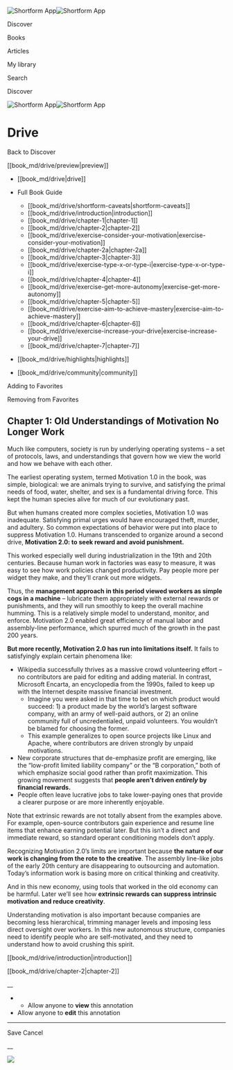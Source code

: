 ![Shortform App](/img/logo.36a2399e.svg)![Shortform App](/img/logo-dark.70c1b072.svg)

Discover

Books

Articles

My library

Search

Discover

![Shortform App](/img/logo.36a2399e.svg)![Shortform App](/img/logo-dark.70c1b072.svg)

# Drive

Back to Discover

[[book_md/drive/preview|preview]]

  * [[book_md/drive|drive]]
  * Full Book Guide

    * [[book_md/drive/shortform-caveats|shortform-caveats]]
    * [[book_md/drive/introduction|introduction]]
    * [[book_md/drive/chapter-1|chapter-1]]
    * [[book_md/drive/chapter-2|chapter-2]]
    * [[book_md/drive/exercise-consider-your-motivation|exercise-consider-your-motivation]]
    * [[book_md/drive/chapter-2a|chapter-2a]]
    * [[book_md/drive/chapter-3|chapter-3]]
    * [[book_md/drive/exercise-type-x-or-type-i|exercise-type-x-or-type-i]]
    * [[book_md/drive/chapter-4|chapter-4]]
    * [[book_md/drive/exercise-get-more-autonomy|exercise-get-more-autonomy]]
    * [[book_md/drive/chapter-5|chapter-5]]
    * [[book_md/drive/exercise-aim-to-achieve-mastery|exercise-aim-to-achieve-mastery]]
    * [[book_md/drive/chapter-6|chapter-6]]
    * [[book_md/drive/exercise-increase-your-drive|exercise-increase-your-drive]]
    * [[book_md/drive/chapter-7|chapter-7]]
  * [[book_md/drive/highlights|highlights]]
  * [[book_md/drive/community|community]]



Adding to Favorites 

Removing from Favorites 

## Chapter 1: Old Understandings of Motivation No Longer Work

Much like computers, society is run by underlying operating systems – a set of protocols, laws, and understandings that govern how we view the world and how we behave with each other.

The earliest operating system, termed Motivation 1.0 in the book, was simple, biological: we are animals trying to survive, and satisfying the primal needs of food, water, shelter, and sex is a fundamental driving force. This kept the human species alive for much of our evolutionary past.

But when humans created more complex societies, Motivation 1.0 was inadequate. Satisfying primal urges would have encouraged theft, murder, and adultery. So common expectations of behavior were put into place to suppress Motivation 1.0. Humans transcended to organize around a second drive, **Motivation 2.0: to seek reward and avoid punishment.**

This worked especially well during industrialization in the 19th and 20th centuries. Because human work in factories was easy to measure, it was easy to see how work policies changed productivity. Pay people more per widget they make, and they’ll crank out more widgets.

Thus, the **management approach in this period viewed workers as simple cogs in a machine** – lubricate them appropriately with external rewards or punishments, and they will run smoothly to keep the overall machine humming. This is a relatively simple model to understand, monitor, and enforce. Motivation 2.0 enabled great efficiency of manual labor and assembly-line performance, which spurred much of the growth in the past 200 years.

**But more recently, Motivation 2.0 has run into limitations itself.** It fails to satisfyingly explain certain phenomena like:

  * Wikipedia successfully thrives as a massive crowd volunteering effort – no contributors are paid for editing and adding material. In contrast, Microsoft Encarta, an encyclopedia from the 1990s, failed to keep up with the Internet despite massive financial investment. 
    * Imagine you were asked in that time to bet on which product would succeed: 1) a product made by the world’s largest software company, with an army of well-paid authors, or 2) an online community full of uncredentialed, unpaid volunteers. You wouldn’t be blamed for choosing the former.
    * This example generalizes to open source projects like Linux and Apache, where contributors are driven strongly by unpaid motivations.
  * New corporate structures that de-emphasize profit are emerging, like the “low-profit limited liability company” or the “B corporation,” both of which emphasize social good rather than profit maximization. This growing movement suggests that **people aren’t driven _entirely_ by financial rewards.**
  * People often leave lucrative jobs to take lower-paying ones that provide a clearer purpose or are more inherently enjoyable.



Note that extrinsic rewards are not totally absent from the examples above. For example, open-source contributors gain experience and resume line items that enhance earning potential later. But this isn’t a direct and immediate reward, so standard operant conditioning models don’t apply.

Recognizing Motivation 2.0’s limits are important because **the nature of our work is changing from the rote to the creative**. The assembly line-like jobs of the early 20th century are disappearing to outsourcing and automation. Today’s information work is basing more on critical thinking and creativity.

And in this new economy, using tools that worked in the old economy can be harmful. Later we’ll see how **extrinsic rewards can suppress intrinsic motivation and reduce creativity**.

Understanding motivation is also important because companies are becoming less hierarchical, trimming manager levels and imposing less direct oversight over workers. In this new autonomous structure, companies need to identify people who are self-motivated, and they need to understand how to avoid crushing this spirit.

[[book_md/drive/introduction|introduction]]

[[book_md/drive/chapter-2|chapter-2]]

__

  *   * Allow anyone to **view** this annotation
  * Allow anyone to **edit** this annotation



* * *

Save Cancel

__




![](https://bat.bing.com/action/0?ti=56018282&Ver=2&mid=bf6e84db-527c-47c7-89af-4414f8ebc7e2&sid=49fff5b0636c11eeb9c611038afc8668&vid=4a005010636c11ee80c703d4c4a7acd5&vids=0&msclkid=N&pi=0&lg=en-US&sw=800&sh=600&sc=24&nwd=1&tl=Shortform%20%7C%20Drive&p=https%3A%2F%2Fwww.shortform.com%2Fapp%2Fbook%2Fdrive%2Fchapter-1&r=&lt=373&evt=pageLoad&sv=1&rn=426241)
